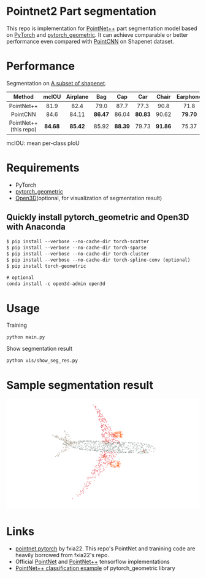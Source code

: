 # Pointnet2 Part segmentation
This repo is implementation for [PointNet++](https://arxiv.org/abs/1706.02413) part segmentation model based on [PyTorch](https://pytorch.org) and [pytorch_geometric](https://github.com/rusty1s/pytorch_geometric). It can achieve comparable or better performance even compared with [PointCNN](https://arxiv.org/abs/1801.07791) on Shapenet dataset.


# Performance
Segmentation on  [A subset of shapenet](http://web.stanford.edu/~ericyi/project_page/part_annotation/index.html).

| Method | mcIOU|Airplane|Bag|Cap|Car|Chair|Earphone|Guitar|Knife|Lamp|Laptop|Motorbike|Mug|Pistol|Rocket|Skateboard|Table
| :---: | :---: | :---: | :---: | :---: | :---: | :---: | :---: | :---: | :---: | :---: | :---: | :---: | :---: | :---: | :---: | :---: | :---: | 
| PointNet++   | 81.9| 82.4| 79.0| 87.7| 77.3 |90.8| 71.8| 91.0| 85.9| 83.7| 95.3| 71.6| 94.1| 81.3| 58.7| 76.4| 82.6| 
| PointCNN     | 84.6| 84.11| **86.47**| 86.04| **80.83**| 90.62| **79.70**| 92.32| 88.44| 85.31| 96.11| **77.20**| 95.28| 84.21| 64.23| **80.00**| 82.99| 
| PointNet++(this repo) | **84.68**| **85.42**| 85.92| **88.39**| 79.73| **91.86**| 75.37| **92.95**| **88.56**| **85.72**| **97.00**| 72.94| **96.88**| **84.52**| **64.38**| 79.39| **85.91**|

mcIOU: mean per-class pIoU

# Requirements
- PyTorch
- [pytorch_geometric](https://github.com/rusty1s/pytorch_geometric)
- [Open3D](https://github.com/intel-isl/Open3D)(optional, for visualization of segmentation result)

## Quickly install pytorch_geometric and Open3D with Anaconda
```
$ pip install --verbose --no-cache-dir torch-scatter
$ pip install --verbose --no-cache-dir torch-sparse
$ pip install --verbose --no-cache-dir torch-cluster
$ pip install --verbose --no-cache-dir torch-spline-conv (optional)
$ pip install torch-geometric
```

```
# optional
conda install -c open3d-admin open3d
```

# Usage
Training
```
python main.py
```

Show segmentation result
```
python vis/show_seg_res.py
```

# Sample segmentation result
<!-- | PointNet Offical     | 83.4| 78.7| 82.5| 74.9 |89.6| 73.0| 91.5| 85.9| 80.8| 95.3| 65.2| 93.0| 81.2| 57.9| 72.8| 80.6|  -->
<!-- | PointNet this repo   | 82.5| 79.6| 79.4| 71.6| 89.9| 72.5| 90.0| 86.1| 80.3| 96.3| 57.4| 91.2| 83.0| 60.3| 65.4| 86.0| -->
<!-- | PointNet++ this repo(w/o bn) | 84.8| 80.9| 86.3| 75.5| 90.6| 71.2| 90.5| 87.4| 83.0| 96.7| 58.0| 96.1| 82.5| 55.6| 72.2| 84.6| -->

<!-- Note that, -->
<!-- - This implementation trains each class separately -->
<!-- - There are some minimal implemention differences compared with offical repo -->
<!-- - Some default used training configurations: batch_size=8, nepochs=25, optimizer=adam -->

![segmentation_result](figs/segmentation_result.png)


# Links
-  [pointnet.pytorch](https://github.com/fxia22/pointnet.pytorch) by fxia22. This repo's PointNet and tranining code are heavily borrowed from fxia22's repo.
- Official [PointNet](https://github.com/charlesq34/pointnet) and [PointNet++](https://github.com/charlesq34/pointnet2) tensorflow implementations
- [PointNet++ classification example](https://github.com/rusty1s/pytorch_geometric/blob/master/examples/pointnet%2B%2B.py) of pytorch_geometric library
